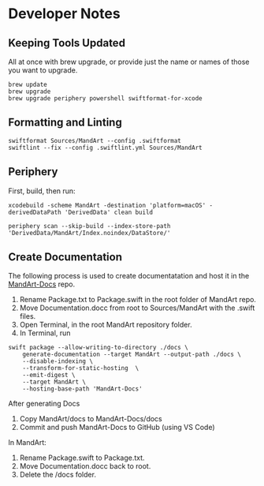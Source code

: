 # Developer Notes

## Keeping Tools Updated

All at once with brew upgrade, or provide just the name or names of those you want to upgrade.

```shell
brew update
brew upgrade
brew upgrade periphery powershell swiftformat-for-xcode
```

## Formatting and Linting

```
swiftformat Sources/MandArt --config .swiftformat
swiftlint --fix --config .swiftlint.yml Sources/MandArt
```

## Periphery

First, build, then run:

```
xcodebuild -scheme MandArt -destination 'platform=macOS' -derivedDataPath 'DerivedData' clean build

periphery scan --skip-build --index-store-path 'DerivedData/MandArt/Index.noindex/DataStore/'
```

## Create Documentation

The following process is used to create documentatation and host it in the
[MandArt-Docs](https://github.com/denisecase/MandArt-Docs) repo.

1. Rename Package.txt to Package.swift in the root folder of MandArt repo. 
2. Move Documentation.docc from root to Sources/MandArt with the .swift files. 
3. Open Terminal, in the root MandArt repository folder.
4. In Terminal, run

```
swift package --allow-writing-to-directory ./docs \
    generate-documentation --target MandArt --output-path ./docs \
    --disable-indexing \
    --transform-for-static-hosting  \
    --emit-digest \
    --target MandArt \
    --hosting-base-path 'MandArt-Docs'
```


After generating Docs

1. Copy MandArt/docs to MandArt-Docs/docs 
2. Commit and push MandArt-Docs to GitHub (using VS Code)

In MandArt:

1. Rename Package.swift to Package.txt.
2. Move Documentation.docc back to root.
3. Delete the /docs folder.
